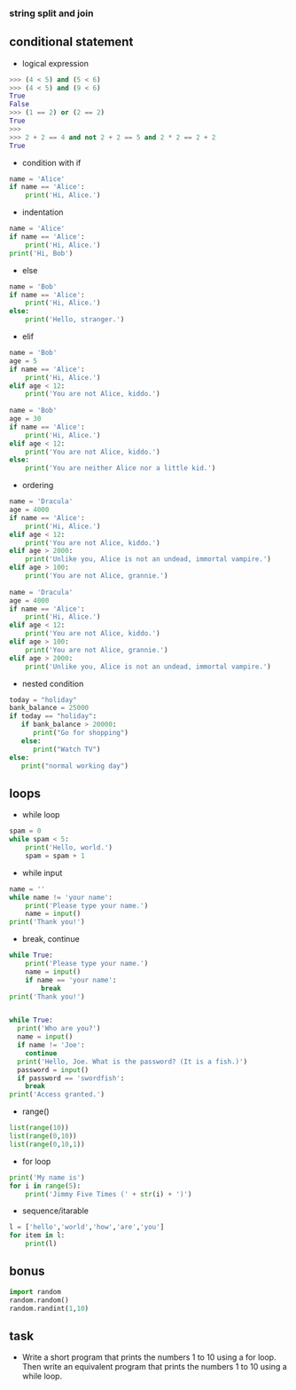 ### string split and join

## conditional statement
- logical expression
```python
>>> (4 < 5) and (5 < 6)
>>> (4 < 5) and (9 < 6)
True
False
>>> (1 == 2) or (2 == 2)
True
>>> 
>>> 2 + 2 == 4 and not 2 + 2 == 5 and 2 * 2 == 2 + 2
True
```
- condition with if
```python
name = 'Alice'
if name == 'Alice':
    print('Hi, Alice.')
```
- indentation
```python
name = 'Alice'
if name == 'Alice':
    print('Hi, Alice.')
print('Hi, Bob')
```
- else
```python
name = 'Bob'
if name == 'Alice':
    print('Hi, Alice.')
else:
    print('Hello, stranger.')
```
- elif
```python
name = 'Bob'
age = 5
if name == 'Alice':
    print('Hi, Alice.')
elif age < 12:
    print('You are not Alice, kiddo.')
    
name = 'Bob'
age = 30
if name == 'Alice':
    print('Hi, Alice.')
elif age < 12:
    print('You are not Alice, kiddo.')
else:
    print('You are neither Alice nor a little kid.')
```
- ordering
```python
name = 'Dracula'
age = 4000
if name == 'Alice':
    print('Hi, Alice.')
elif age < 12:
    print('You are not Alice, kiddo.')
elif age > 2000:
    print('Unlike you, Alice is not an undead, immortal vampire.')
elif age > 100:
    print('You are not Alice, grannie.')
    
name = 'Dracula'
age = 4000
if name == 'Alice':
    print('Hi, Alice.')
elif age < 12:
    print('You are not Alice, kiddo.')
elif age > 100:
    print('You are not Alice, grannie.')
elif age > 2000:
    print('Unlike you, Alice is not an undead, immortal vampire.')
```
- nested condition
```python
today = "holiday"
bank_balance = 25000
if today == "holiday":
   if bank_balance > 20000:
      print("Go for shopping")
   else:
      print("Watch TV")
else:
   print("normal working day")
```

## loops
- while loop
```python
spam = 0
while spam < 5:
    print('Hello, world.')
    spam = spam + 1
```
- while input
```python
name = ''                 
while name != 'your name':
    print('Please type your name.')
    name = input()        
print('Thank you!')       
```
- break, continue
```python
while True:                  
    print('Please type your name.')
    name = input()           
    if name == 'your name':  
        break                
print('Thank you!')       


while True:
  print('Who are you?')
  name = input()
  if name != 'Joe':     
    continue            
  print('Hello, Joe. What is the password? (It is a fish.)') 
  password = input()    
  if password == 'swordfish':
    break               
print('Access granted.')


```

- range()
```python
list(range(10))
list(range(0,10))
list(range(0,10,1))
```
- for loop
```python
print('My name is')
for i in range(5):
    print('Jimmy Five Times (' + str(i) + ')')
```
- sequence/itarable
```python
l = ['hello','world','how','are','you']
for item in l:
    print(l)
```

## bonus
```python
import random
random.random()
random.randint(1,10)
```
## task
-  Write a short program that prints the numbers 1 to 10 using a for loop. Then write an equivalent program that prints the numbers 1 to 10 using a while loop.

